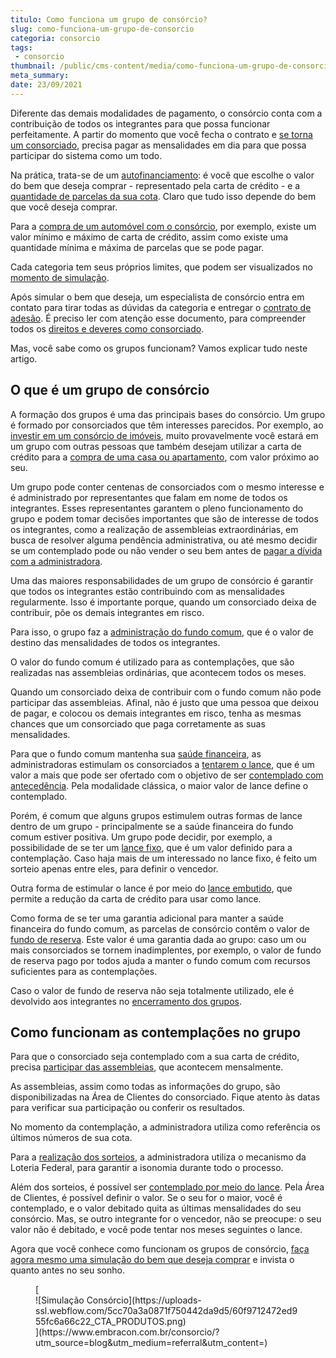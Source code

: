 ```yaml
---
titulo: Como funciona um grupo de consórcio?
slug: como-funciona-um-grupo-de-consorcio
categoria: consorcio
tags:
 - consorcio
thumbnail: /public/cms-content/media/como-funciona-um-grupo-de-consorcio.jpg
meta_summary: 
date: 23/09/2021
---
```

Diferente das demais modalidades de pagamento, o consórcio conta com a contribuição de todos os integrantes para que possa funcionar perfeitamente. A partir do momento que você fecha o contrato e [se torna um consorciado](https://www.embracon.com.br/conhecaoconsorcio/quem-sao-os-consorciados), precisa pagar as mensalidades em dia para que possa participar do sistema como um todo.

Na prática, trata-se de um [autofinanciamento](https://www.embracon.com.br/blog/autofinanciamento-o-que-e-e-como-um-consorcio-pode-ajuda-lo): é você que escolhe o valor do bem que deseja comprar - representado pela carta de crédito - e a [quantidade de parcelas da sua cota](https://www.embracon.com.br/blog/11-coisas-que-voce-precisa-saber-sobre-a-parcela-do-consorcio). Claro que tudo isso depende do bem que você deseja comprar.

Para a [compra de um automóvel com o consórcio](https://www.embracon.com.br/blog/duvidas-frequentes-consorcio-de-carro), por exemplo, existe um valor mínimo e máximo de carta de crédito, assim como existe uma quantidade mínima e máxima de parcelas que se pode pagar.

Cada categoria tem seus próprios limites, que podem ser visualizados no [momento de simulação](https://www.embracon.com.br/blog/simulacao-de-consorcio).

Após simular o bem que deseja, um especialista de consórcio entra em contato para tirar todas as dúvidas da categoria e entregar o [contrato de adesão](https://www.embracon.com.br/blog/saiba-o-que-avaliar-antes-de-assinar-um-contrato-de-consorcio). É preciso ler com atenção esse documento, para compreender todos os [direitos e deveres como consorciado](https://www.embracon.com.br/blog/tire-todas-as-suas-duvidas-sobre-os-direitos-e-deveres-do-consorciado).

Mas, você sabe como os grupos funcionam? Vamos explicar tudo neste artigo.

O que é um grupo de consórcio 
------------------------------

A formação dos grupos é uma das principais bases do consórcio. Um grupo é formado por consorciados que têm interesses parecidos. Por exemplo, ao [investir em um consórcio de imóveis](https://www.embracon.com.br/blog/guia-completo-consorcio-imobiliario), muito provavelmente você estará em um grupo com outras pessoas que também desejam utilizar a carta de crédito para a [compra de uma casa ou apartamento](https://www.embracon.com.br/blog/casa-ou-apartamento-qual-a-melhor-escolha-para-voce), com valor próximo ao seu.

Um grupo pode conter centenas de consorciados com o mesmo interesse e é administrado por representantes que falam em nome de todos os integrantes. Esses representantes garantem o pleno funcionamento do grupo e podem tomar decisões importantes que são de interesse de todos os integrantes, como a realização de assembleias extraordinárias, em busca de resolver alguma pendência administrativa, ou até mesmo decidir se um contemplado pode ou não vender o seu bem antes de [pagar a dívida com a administradora](https://www.embracon.com.br/blog/como-funciona-a-renegociacao-da-divida-de-consorcio).

Uma das maiores responsabilidades de um grupo de consórcio é garantir que todos os integrantes estão contribuindo com as mensalidades regularmente. Isso é importante porque, quando um consorciado deixa de contribuir, põe os demais integrantes em risco.

Para isso, o grupo faz a [administração do fundo comum](https://www.embracon.com.br/conhecaoconsorcio/o-que-e-o-fundo-de-aquisicao-ou-fundo-comum-do-consorcio), que é o valor de destino das mensalidades de todos os integrantes.

O valor do fundo comum é utilizado para as contemplações, que são realizadas nas assembleias ordinárias, que acontecem todos os meses.

Quando um consorciado deixa de contribuir com o fundo comum não pode participar das assembleias. Afinal, não é justo que uma pessoa que deixou de pagar, e colocou os demais integrantes em risco, tenha as mesmas chances que um consorciado que paga corretamente as suas mensalidades.

Para que o fundo comum mantenha sua [saúde financeira](https://www.embracon.com.br/blog/guia-de-como-manter-sua-saude-financeira-saudavel), as administradoras estimulam os consorciados a [tentarem o lance](https://www.embracon.com.br/blog/saiba-como-definir-o-valor-de-lance-para-ser-contemplado-mais-rapido), que é um valor a mais que pode ser ofertado com o objetivo de ser [contemplado com antecedência](https://www.embracon.com.br/blog/antecipar-um-consorcio-descubra-aqui). Pela modalidade clássica, o maior valor de lance define o contemplado.

Porém, é comum que alguns grupos estimulem outras formas de lance dentro de um grupo - principalmente se a saúde financeira do fundo comum estiver positiva. Um grupo pode decidir, por exemplo, a possibilidade de se ter um [lance fixo](https://www.embracon.com.br/blog/o-que-e-um-lance-fixo-no-consorcio), que é um valor definido para a contemplação. Caso haja mais de um interessado no lance fixo, é feito um sorteio apenas entre eles, para definir o vencedor.

Outra forma de estimular o lance é por meio do [lance embutido](https://www.embracon.com.br/blog/lance-embutido-entenda-o-que-e-como-funciona-e-como-fazer), que permite a redução da carta de crédito para usar como lance.

Como forma de se ter uma garantia adicional para manter a saúde financeira do fundo comum, as parcelas de consórcio contêm o valor de [fundo de reserva](https://www.embracon.com.br/blog/entenda-como-funciona-a-devolucao-do-fundo-de-reserva). Este valor é uma garantia dada ao grupo: caso um ou mais consorciados se tornem inadimplentes, por exemplo, o valor de fundo de reserva pago por todos ajuda a manter o fundo comum com recursos suficientes para as contemplações.

Caso o valor de fundo de reserva não seja totalmente utilizado, ele é devolvido aos integrantes no [encerramento dos grupos](https://www.embracon.com.br/blog/como-funciona-o-encerramento-do-grupo-de-um-consorcio).

Como funcionam as contemplações no grupo 
-----------------------------------------

Para que o consorciado seja contemplado com a sua carta de crédito, precisa [participar das assembleias](https://www.embracon.com.br/blog/assembleia-de-consorcio-como-funciona), que acontecem mensalmente.

As assembleias, assim como todas as informações do grupo, são disponibilizadas na Área de Clientes do consorciado. Fique atento às datas para verificar sua participação ou conferir os resultados.

No momento da contemplação, a administradora utiliza como referência os últimos números de sua cota.

Para a [realização dos sorteios](https://www.embracon.com.br/conhecaoconsorcio/como-sao-realizados-os-sorteios-nas-assembleias), a administradora utiliza o mecanismo da Loteria Federal, para garantir a isonomia durante todo o processo.

Além dos sorteios, é possível ser [contemplado por meio do lance](https://www.embracon.com.br/blog/saiba-como-definir-o-valor-de-lance-para-ser-contemplado-mais-rapido). Pela Área de Clientes, é possível definir o valor. Se o seu for o maior, você é contemplado, e o valor debitado quita as últimas mensalidades do seu consórcio. Mas, se outro integrante for o vencedor, não se preocupe: o seu valor não é debitado, e você pode tentar nos meses seguintes o lance.

Agora que você conhece como funcionam os grupos de consórcio, [faça agora mesmo uma simulação do bem que deseja comprar](https://www.embracon.com.br/) e invista o quanto antes no seu sonho.

<figure class="w-richtext-figure-type-image w-richtext-align-center">[<div>![Simulação Consórcio](https://uploads-ssl.webflow.com/5cc70a3a0871f750442da9d5/60f9712472ed955fc6a66c22_CTA_PRODUTOS.png)</div>](https://www.embracon.com.br/consorcio/?utm_source=blog&utm_medium=referral&utm_content=)</figure>
